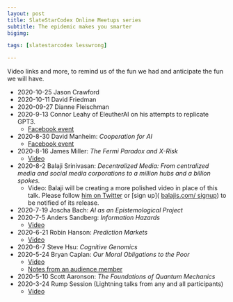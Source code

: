 ```yaml
---
layout: post
title: SlateStarCodex Online Meetups series
subtitle: The epidemic makes you smarter
bigimg:

tags: [slatestarcodex lesswrong]

---
```


Video links and more, to remind us of the fun we had and anticipate the fun we will have.

<!--end.excerpt-->

* 2020-10-25 Jason Crawford
* 2020-10-11 David Friedman
* 2020-09-27 Dianne Fleischman
* 2020-9-13 Connor Leahy of EleutherAI on his attempts to replicate GPT3.
  * [Facebook event](https://www.facebook.com/events/236756484059042)
* 2020-8-30 David Manheim: *Cooperation for AI*
  * [Facebook event](https://www.facebook.com/events/559030955003889)
* 2020-8-16 James Miller: *The Fermi Paradox and X-Risk*
  * [Video](https://youtu.be/jisNYZpmnmU) 
* 2020-8-2 Balaji Srinivasan: *Decentralized Media: From centralized media and social media corporations to a million hubs and a billion spokes.*
  * Video: Balaji will be creating a more polished video in place of this talk. Please follow [him on Twitter](https://twitter.com/balajis/) or [sign up]( [balajis.com/            signup](http://balajis.com/signup)) to be notified of its release.
* 2020-7-19 Joscha Bach:  *AI as an Epistemological Project*
* 2020-7-5 Anders Sandberg: *Information Hazards*
  * [Video](https://www.youtube.com/watch?v=Wn2vgQGNI_c)
* 2020-6-21 Robin Hanson: *Prediction Markets*
  * [Video](https://www.youtube.com/watch?v=uc4W4BlJ-zc)
* 2020-6-7 Steve Hsu: *Cognitive Genomics*
* 2020-5-24 Bryan Caplan: *Our Moral Obligations to the Poor*
  * [Video](https://www.youtube.com/watch?v=33ACoLXLoHo&feature=youtu.be)
  * [Notes from an audience member](https://www.zappable.com/2020/05/bryan-caplan-on-who-to-blame-for-poverty.html)
* 2020-5-10 Scott Aaronson: *The Foundations of Quantum Mechanics*
* 2020-3-24 Rump Session (Lightning talks from any and all participants)
  * [Video](https://youtu.be/YdfM45Oyzhk)